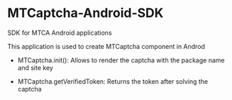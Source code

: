 # MTCaptcha-Android-SDK
SDK for MTCA Android applications

This application is used to create MTCaptcha component in Androd 

- MTCaptcha.init(): Allows to render the captcha with the package name and site key

- MTCaptcha.getVerifiedToken: Returns the token after solving the captcha
